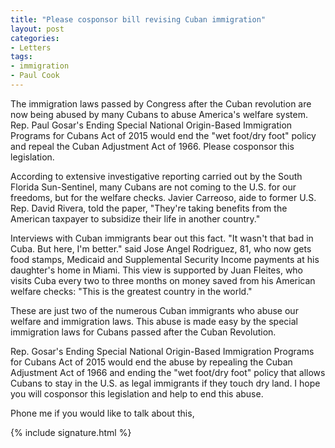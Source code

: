 ```yaml
---
title: "Please cosponsor bill revising Cuban immigration"
layout: post
categories:
- Letters
tags:
- immigration
- Paul Cook
---
```


The immigration laws passed by Congress after the Cuban revolution are now being abused by many Cubans to abuse America's welfare system. Rep. Paul Gosar's Ending Special National Origin-Based Immigration Programs for Cubans Act of 2015 would end the "wet foot/dry foot" policy and repeal the Cuban Adjustment Act of 1966. Please cosponsor this legislation.

According to extensive investigative reporting carried out by the South Florida Sun-Sentinel, many Cubans are not coming to the U.S. for our freedoms, but for the welfare checks. Javier Carreoso, aide to former U.S. Rep. David Rivera, told the paper, "They're taking benefits from the American taxpayer to subsidize their life in another country."

Interviews with Cuban immigrants bear out this fact. "It wasn't that bad in Cuba. But here, I'm better." said Jose Angel Rodriguez, 81, who now gets food stamps, Medicaid and Supplemental Security Income payments at his daughter's home in Miami. This view is supported by Juan Fleites, who visits Cuba every two to three months on money saved from his American welfare checks: "This is the greatest country in the world."

These are just two of the numerous Cuban immigrants who abuse our welfare and immigration laws. This abuse is made easy by the special immigration laws for Cubans passed after the Cuban Revolution.

Rep. Gosar's Ending Special National Origin-Based Immigration Programs for Cubans Act of 2015 would end the abuse by repealing the Cuban Adjustment Act of 1966 and ending the "wet foot/dry foot" policy that allows Cubans to stay in the U.S. as legal immigrants if they touch dry land. I hope you will cosponsor this legislation and help to end this abuse.

Phone me if you would like to talk about this,

{% include signature.html %}
